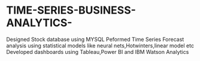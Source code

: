 # TIME-SERIES-BUSINESS-ANALYTICS-
Designed Stock database using MYSQL
Peformed Time Series Forecast analysis using statistical models like neural nets,Hotwinters,linear model etc
Developed dashboards using Tableau,Power BI and IBM Watson Analytics
